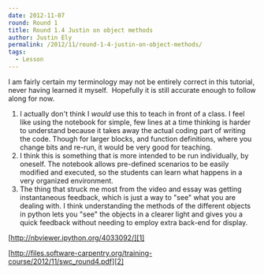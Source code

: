 ```yaml
---
date: 2012-11-07
round: Round 1
title: Round 1.4 Justin on object methods
author: Justin Ely
permalink: /2012/11/round-1-4-justin-on-object-methods/
tags:
  - Lesson
---
```

I am fairly certain my terminology may not be entirely correct in this tutorial, never having learned it myself.  Hopefully it is still accurate enough to follow along for now.

1.  I actually don't think I *would* use this to teach in front of a class. I feel like using the notebook for simple, few lines at a time thinking is harder to understand because it takes away the actual coding part of writing the code. Though for larger blocks, and function definitions, where you change bits and re-run, it would be very good for teaching.
2.  I think this is something that is more intended to be run individually, by oneself. The notebook allows pre-defined scenarios to be easily modified and executed, so the students can learn what happens in a very organized environment.
3.  The thing that struck me most from the video and essay was getting instantaneous feedback, which is just a way to "see" what you are dealing with. I think understanding the methods of the different objects in python lets you "see" the objects in a clearer light and gives you a quick feedback without needing to employ extra back-end for display.

[http://nbviewer.ipython.org/4033092/][1]

[http://files.software-carpentry.org/training-course/2012/11/swc_round4.pdf][2]

 [1]: http://nbviewer.ipython.org/4033092/ "notebook"
 [2]: http://files.software-carpentry.org/training-course/2012/11/swc_round4.pdf "concept map"
